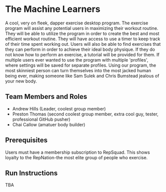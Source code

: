 # The Machine Learners

A cool, very on fleek, dapper exercise desktop program. The exercise program will assist any potential users in maximizing their workout routine. They will be able to utilize the program in order to create the best and most efficient workout routine. They will have access to use a timer to keep track of their time spent working out. Users will also be able to find exercises that they can perform in order to achieve their ideal body physique. If they do not know how to perform an exercise, a tutorial will be provided for them. If multiple users ever wanted to use the program with multiple 'profiles', where settings will be saved for separate profiles. Using our program, the most skinniest person can turn themselves into the most jacked human being ever, making someone like Sam Sulek and Chris Bumstead jealous of your new body.

## Team Members and Roles

* Andrew Hills (Leader, coolest group member) 
* Preston Thomas (second coolest group member, extra cool guy, tester, professional GitHub pusher)
* Chai Callow (amatuer body builder)

## Prerequisites
Users must have a membership subscription to RepSquad. This shows loyalty to the RepNation-the most elite group of people who exercise.

## Run Instructions
TBA
